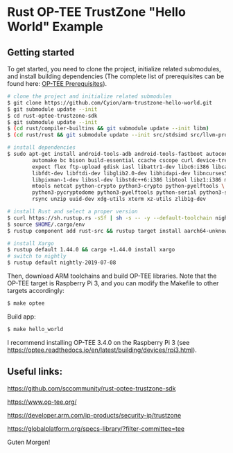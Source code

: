 # Rust OP-TEE TrustZone "Hello World" Example

## Getting started

To get started, you need to clone the project, initialize related submodules,
and install building dependencies (The complete list of prerequisites can be found here: [OP-TEE Prerequisites](https://optee.readthedocs.io/en/latest/building/prerequisites.html)).

``` sh
# clone the project and initialize related submodules
$ git clone https://github.com/Cyion/arm-trustzone-hello-world.git
$ git submodule update --init
$ cd rust-optee-trustzone-sdk
$ git submodule update --init
$ (cd rust/compiler-builtins && git submodule update --init libm)
$ (cd rust/rust && git submodule update --init src/stdsimd src/llvm-project)

# install dependencies
$ sudo apt-get install android-tools-adb android-tools-fastboot autoconf \
        automake bc bison build-essential ccache cscope curl device-tree-compiler \
        expect flex ftp-upload gdisk iasl libattr1-dev libc6:i386 libcap-dev \
        libfdt-dev libftdi-dev libglib2.0-dev libhidapi-dev libncurses5-dev \
        libpixman-1-dev libssl-dev libstdc++6:i386 libtool libz1:i386 make \
        mtools netcat python-crypto python3-crypto python-pyelftools \
        python3-pycryptodome python3-pyelftools python-serial python3-serial \
        rsync unzip uuid-dev xdg-utils xterm xz-utils zlib1g-dev

# install Rust and select a proper version
$ curl https://sh.rustup.rs -sSf | sh -s -- -y --default-toolchain nightly-2019-07-08
$ source $HOME/.cargo/env
$ rustup component add rust-src && rustup target install aarch64-unknown-linux-gnu arm-unknown-linux-gnueabihf

# install Xargo
$ rustup default 1.44.0 && cargo +1.44.0 install xargo
# switch to nightly
$ rustup default nightly-2019-07-08
```

Then, download ARM toolchains and build OP-TEE libraries. Note that the OP-TEE
target is Raspberry Pi 3, and you can modify the Makefile to other targets accordingly:

``` sh
$ make optee
```

Build app:

``` sh
$ make hello_world
```

I recommend installing OP-TEE 3.4.0 on the Raspberry Pi 3
(see https://optee.readthedocs.io/en/latest/building/devices/rpi3.html).

## Useful links:

https://github.com/sccommunity/rust-optee-trustzone-sdk

https://www.op-tee.org/

https://developer.arm.com/ip-products/security-ip/trustzone

https://globalplatform.org/specs-library/?filter-committee=tee

Guten Morgen!
